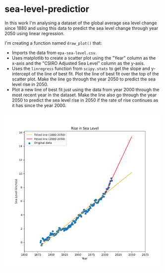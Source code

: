 # sea-level-predictior

In this work I'm analysing a dataset of the global average sea level change since 1880 and using this data to predict the sea level change through year 2050 using linear regression.

I'm creating a function named `draw_plot()` that:
- Imports the data from `epa-sea-level.csv`.
- Uses matplotlib to create a scatter plot using the "Year" column as the x-axis and the "CSIRO Adjusted Sea Level" column as the y-axis.
- Uses the `linregress` function from `scipy.stats` to get the slope and y-intercept of the line of best fit. Plot the line of best fit over the top of the scatter plot. Make the line go through the year 2050 to predict the sea level rise in 2050.
- Plot a new line of best fit just using the data from year 2000 through the most recent year in the dataset. Make the line also go through the year 2050 to predict the sea level rise in 2050 if the rate of rise continues as it has since the year 2000.

![alt text](https://github.com/Lucas-a-pereira/sea-level-predictior/blob/main/sea_level_plot.png?raw=true)
